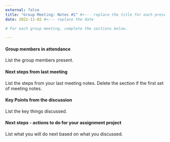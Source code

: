 ```yaml
---
external: false
title: "Group Meeting: Notes #1" #<--- replace the title for each presentation
date: 2022-11-02 #<--- replace the date

# For each group meeting, complete the sections below.

---
```


#### Group members in attendance
List the group members present.

#### Next steps from last meeting
List the steps from your last meeting notes. Delete the section if the first set of meeting notes.

#### Key Points from the discussion
List the key things discussed. 

#### Next steps - actions to do for your assignment project
List what you will do next based on what you discussed. 

